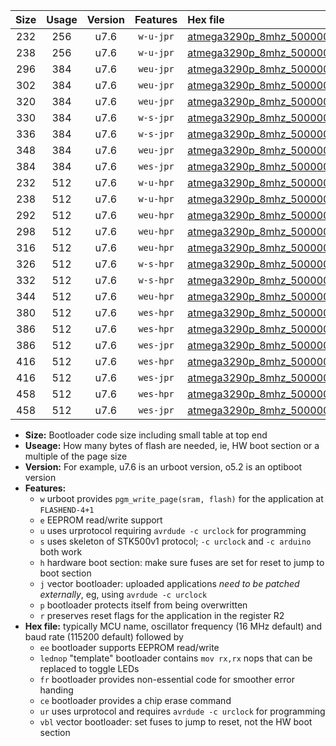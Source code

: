 |Size|Usage|Version|Features|Hex file|
|:-:|:-:|:-:|:-:|:--|
|232|256|u7.6|`w-u-jpr`|[atmega3290p_8mhz_500000bps_ur_vbl.hex](https://raw.githubusercontent.com/stefanrueger/urboot/main/atmega3290p_8mhz_500000bps_ur_vbl.hex)|
|238|256|u7.6|`w-u-jpr`|[atmega3290p_8mhz_500000bps_lednop_ur_vbl.hex](https://raw.githubusercontent.com/stefanrueger/urboot/main/atmega3290p_8mhz_500000bps_lednop_ur_vbl.hex)|
|296|384|u7.6|`weu-jpr`|[atmega3290p_8mhz_500000bps_ee_ur_vbl.hex](https://raw.githubusercontent.com/stefanrueger/urboot/main/atmega3290p_8mhz_500000bps_ee_ur_vbl.hex)|
|302|384|u7.6|`weu-jpr`|[atmega3290p_8mhz_500000bps_ee_lednop_ur_vbl.hex](https://raw.githubusercontent.com/stefanrueger/urboot/main/atmega3290p_8mhz_500000bps_ee_lednop_ur_vbl.hex)|
|320|384|u7.6|`weu-jpr`|[atmega3290p_8mhz_500000bps_ee_lednop_fr_ur_vbl.hex](https://raw.githubusercontent.com/stefanrueger/urboot/main/atmega3290p_8mhz_500000bps_ee_lednop_fr_ur_vbl.hex)|
|330|384|u7.6|`w-s-jpr`|[atmega3290p_8mhz_500000bps_vbl.hex](https://raw.githubusercontent.com/stefanrueger/urboot/main/atmega3290p_8mhz_500000bps_vbl.hex)|
|336|384|u7.6|`w-s-jpr`|[atmega3290p_8mhz_500000bps_lednop_vbl.hex](https://raw.githubusercontent.com/stefanrueger/urboot/main/atmega3290p_8mhz_500000bps_lednop_vbl.hex)|
|348|384|u7.6|`weu-jpr`|[atmega3290p_8mhz_500000bps_ee_lednop_fr_ce_ur_vbl.hex](https://raw.githubusercontent.com/stefanrueger/urboot/main/atmega3290p_8mhz_500000bps_ee_lednop_fr_ce_ur_vbl.hex)|
|384|384|u7.6|`wes-jpr`|[atmega3290p_8mhz_500000bps_ee_vbl.hex](https://raw.githubusercontent.com/stefanrueger/urboot/main/atmega3290p_8mhz_500000bps_ee_vbl.hex)|
|232|512|u7.6|`w-u-hpr`|[atmega3290p_8mhz_500000bps_ur.hex](https://raw.githubusercontent.com/stefanrueger/urboot/main/atmega3290p_8mhz_500000bps_ur.hex)|
|238|512|u7.6|`w-u-hpr`|[atmega3290p_8mhz_500000bps_lednop_ur.hex](https://raw.githubusercontent.com/stefanrueger/urboot/main/atmega3290p_8mhz_500000bps_lednop_ur.hex)|
|292|512|u7.6|`weu-hpr`|[atmega3290p_8mhz_500000bps_ee_ur.hex](https://raw.githubusercontent.com/stefanrueger/urboot/main/atmega3290p_8mhz_500000bps_ee_ur.hex)|
|298|512|u7.6|`weu-hpr`|[atmega3290p_8mhz_500000bps_ee_lednop_ur.hex](https://raw.githubusercontent.com/stefanrueger/urboot/main/atmega3290p_8mhz_500000bps_ee_lednop_ur.hex)|
|316|512|u7.6|`weu-hpr`|[atmega3290p_8mhz_500000bps_ee_lednop_fr_ur.hex](https://raw.githubusercontent.com/stefanrueger/urboot/main/atmega3290p_8mhz_500000bps_ee_lednop_fr_ur.hex)|
|326|512|u7.6|`w-s-hpr`|[atmega3290p_8mhz_500000bps.hex](https://raw.githubusercontent.com/stefanrueger/urboot/main/atmega3290p_8mhz_500000bps.hex)|
|332|512|u7.6|`w-s-hpr`|[atmega3290p_8mhz_500000bps_lednop.hex](https://raw.githubusercontent.com/stefanrueger/urboot/main/atmega3290p_8mhz_500000bps_lednop.hex)|
|344|512|u7.6|`weu-hpr`|[atmega3290p_8mhz_500000bps_ee_lednop_fr_ce_ur.hex](https://raw.githubusercontent.com/stefanrueger/urboot/main/atmega3290p_8mhz_500000bps_ee_lednop_fr_ce_ur.hex)|
|380|512|u7.6|`wes-hpr`|[atmega3290p_8mhz_500000bps_ee.hex](https://raw.githubusercontent.com/stefanrueger/urboot/main/atmega3290p_8mhz_500000bps_ee.hex)|
|386|512|u7.6|`wes-hpr`|[atmega3290p_8mhz_500000bps_ee_lednop.hex](https://raw.githubusercontent.com/stefanrueger/urboot/main/atmega3290p_8mhz_500000bps_ee_lednop.hex)|
|386|512|u7.6|`wes-jpr`|[atmega3290p_8mhz_500000bps_ee_lednop_vbl.hex](https://raw.githubusercontent.com/stefanrueger/urboot/main/atmega3290p_8mhz_500000bps_ee_lednop_vbl.hex)|
|416|512|u7.6|`wes-hpr`|[atmega3290p_8mhz_500000bps_ee_lednop_fr.hex](https://raw.githubusercontent.com/stefanrueger/urboot/main/atmega3290p_8mhz_500000bps_ee_lednop_fr.hex)|
|416|512|u7.6|`wes-jpr`|[atmega3290p_8mhz_500000bps_ee_lednop_fr_vbl.hex](https://raw.githubusercontent.com/stefanrueger/urboot/main/atmega3290p_8mhz_500000bps_ee_lednop_fr_vbl.hex)|
|458|512|u7.6|`wes-hpr`|[atmega3290p_8mhz_500000bps_ee_lednop_fr_ce.hex](https://raw.githubusercontent.com/stefanrueger/urboot/main/atmega3290p_8mhz_500000bps_ee_lednop_fr_ce.hex)|
|458|512|u7.6|`wes-jpr`|[atmega3290p_8mhz_500000bps_ee_lednop_fr_ce_vbl.hex](https://raw.githubusercontent.com/stefanrueger/urboot/main/atmega3290p_8mhz_500000bps_ee_lednop_fr_ce_vbl.hex)|

- **Size:** Bootloader code size including small table at top end
- **Useage:** How many bytes of flash are needed, ie, HW boot section or a multiple of the page size
- **Version:** For example, u7.6 is an urboot version, o5.2 is an optiboot version
- **Features:**
  + `w` urboot provides `pgm_write_page(sram, flash)` for the application at `FLASHEND-4+1`
  + `e` EEPROM read/write support
  + `u` uses urprotocol requiring `avrdude -c urclock` for programming
  + `s` uses skeleton of STK500v1 protocol; `-c urclock` and `-c arduino` both work
  + `h` hardware boot section: make sure fuses are set for reset to jump to boot section
  + `j` vector bootloader: uploaded applications *need to be patched externally*, eg, using `avrdude -c urclock`
  + `p` bootloader protects itself from being overwritten
  + `r` preserves reset flags for the application in the register R2
- **Hex file:** typically MCU name, oscillator frequency (16 MHz default) and baud rate (115200 default) followed by
  + `ee` bootloader supports EEPROM read/write
  + `lednop` "template" bootloader contains `mov rx,rx` nops that can be replaced to toggle LEDs
  + `fr` bootloader provides non-essential code for smoother error handing
  + `ce` bootloader provides a chip erase command
  + `ur` uses urprotocol and requires `avrdude -c urclock` for programming
  + `vbl` vector bootloader: set fuses to jump to reset, not the HW boot section
